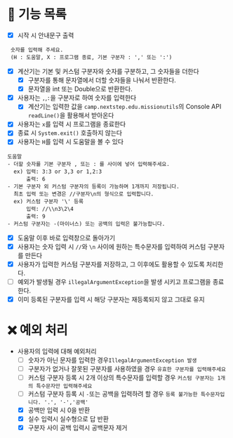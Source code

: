 # 🔧 기능 목록
- [X] 시작 시 안내문구 출력
```
 숫자를 입력해 주세요.
 (H : 도움말, X : 프로그램 종료, 기본 구분자 : ',' 또는 ':')
```
- [X] 계산기는 기본 및 커스텀 구분자와 숫자를 구분하고, 그 숫자들을 더한다
  - [x] 구분자를 통해 문자열에서 더할 숫자들을 나눠서 반환한다.
  - [x] 문자열을 int 또는 Double으로 반환한다.
- [X] 사용자는 `,`,`:`을 구분자로 하여 숫자를 입력한다
  - [X] 계산기는 입력한 값을 `camp.nextstep.edu.missionutils`의 Console API `readLine()`을 활용해서 받아온다 
- [x] 사용자는 `x`를 입력 시 프로그램을 종료한다
- [X] 종료 시 `System.exit()` 호출하지 않는다
- [x] 사용자는 `H`를 입력 시 도움말을 볼 수 있다
```
도움말
- 더할 숫자를 기본 구분자 , 또는 : 를 사이에 넣어 입력해주세요.
  ex) 입력: 3:3 or 3,3 or 1,2:3
      출력: 6 
- 기본 구분자 외 커스텀 구분자의 등록이 가능하며 1개까지 저장됩니다.
  최초 입력 또는 변경은 //구분자\n의 형식으로 입력합니다.
  ex) 커스텀 구분자 '\' 등록 
      입력: //\\n3\2\4 
      출력: 9
- 커스텀 구분자는 -(마이너스) 또는 공백의 입력은 불가능합니다.
```
  - [X] 도움말 이후 바로 입력창으로 돌아가기
- [X] 사용자는 숫자 입력 시 `//`와 `\n` 사이에 원하는 특수문자를 입력하여 커스텀 구분자를 만든다
- [X] 사용자가 입력한 커스텀 구분자를 저장하고, 그 이후에도 활용할 수 있도록 처리한다.
- [ ] 예외가 발생될 경우 `illegalArgumentException`을 발생 시키고 프로그램을 종료한다.
- [X] 이미 등록된 구분자를 입력 시 해당 구분자는 재등록되지 않고 그대로 유지

# ❌ 예외 처리
- 사용자의 입력에 대해 예외처리
  - [ ] 숫자가 아닌 문자를 입력한 경우`IllegalArgumentException 발생`
  - [ ] 구분자가 없거나 잘못된 구분자를 사용하였을 경우
  `유효한 구분자를 입력해주세요`
  - [ ] 커스텀 구분자 등록 시 2개 이상의 특수문자를 입력할 경우
  `커스텀 구분자는 1개의 특수문자만 입력해주세요`
  - [ ] 커스텀 구분자 등록 시 `-`또는 공백을 입력하려 할 경우
  `등록 불가능한 특수문자입니다. '.', '-','공백'`
  - [x] 공백만 입력 시 0을 반환
  - [X] 실수 입력시 실수형으로 답 반환
  - [x] 구분자 사이 공백 입력시 공백문자 제거
